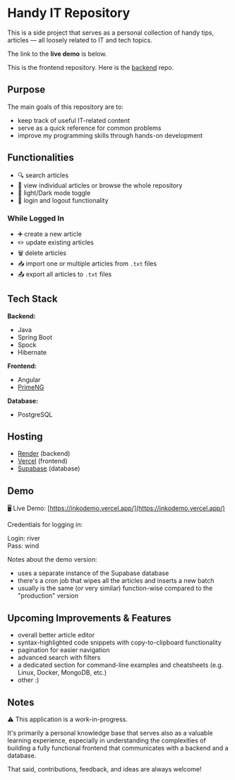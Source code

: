 # Handy IT Repository

This is a side project that serves as a personal collection of handy tips, articles — all loosely related to IT and tech topics.

The link to the **live demo** is below.

This is the frontend repository. Here is the [backend](https://github.com/krzysztofplociennik/inko-backend) repo.

## Purpose

The main goals of this repository are to:

- keep track of useful IT-related content
- serve as a quick reference for common problems
- improve my programming skills through hands-on development

## Functionalities

- 🔍 search articles  
- 📄 view individual articles or browse the whole repository  
- 🌙 light/Dark mode toggle  
- 🔐 login and logout functionality  

### While Logged In

- ➕ create a new article  
- ✏️ update existing articles  
- 🗑️ delete articles  
- 📥 import one or multiple articles from `.txt` files  
- 📤 export all articles to `.txt` files  

## Tech Stack

**Backend:**
- Java
- Spring Boot
- Spock
- Hibernate

**Frontend:**
- Angular
- [PrimeNG](https://www.primefaces.org/primeng/)

**Database:**
- PostgreSQL

## Hosting

- [Render](https://render.com/) (backend)
- [Vercel](https://vercel.com/) (frontend)
- [Supabase](https://supabase.com/) (database)

## Demo

🖥️ Live Demo: [https://inkodemo.vercel.app/](https://inkodemo.vercel.app/)

Credentials for logging in:

Login:  river<br> 
Pass:   wind

Notes about the demo version:
- uses a separate instance of the Supabase database
- there's a cron job that wipes all the articles and inserts a new batch
- usually is the same (or very similar) function-wise compared to the "production" version

## Upcoming Improvements & Features

- overall better article editor  
- syntax-highlighted code snippets with copy-to-clipboard functionality  
- pagination for easier navigation  
- advanced search with filters  
- a dedicated section for command-line examples and cheatsheets (e.g. Linux, Docker, MongoDB, etc.)
- other :)

## Notes

⚠️ This application is a work-in-progress.

It's primarily a personal knowledge base that serves also as a valuable learning experience, especially in understanding the complexities of building a fully functional frontend that communicates with a backend and a database.

That said, contributions, feedback, and ideas are always welcome!




